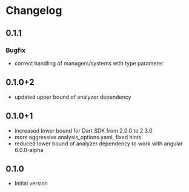 # Changelog

## 0.1.1
### Bugfix
- correct handling of managers/systems with type parameter

## 0.1.0+2
- updated upper bound of analyzer dependency

## 0.1.0+1

- increased lower bound for Dart SDK from 2.0.0 to 2.3.0
- more aggressive analysis_options.yaml, fixed hints 
- reduced lower bound of analyzer dependency to work with angular 6.0.0-alpha

## 0.1.0

- Initial version
